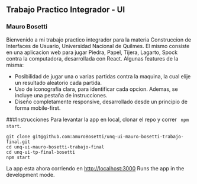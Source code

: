 ## Trabajo Practico Integrador - UI
### Mauro Bosetti
Bienvenido a mi trabajo practico integrador para la materia Construccion de Interfaces de Usuario, Universidad Nacional de Quilmes. El mismo consiste en una aplicacion web para jugar Piedra, Papel, Tijera, Lagarto, Spock contra la computadora, desarrollada con React.
Algunas features de la misma:
* Posibilidad de jugar una o varias partidas contra la maquina, la cual elije un resultado aleatorio cada partida.
* Uso de iconografia clara, para identificar cada opcion. Ademas, se incluye una pestaña de instrucciones. 
* Diseño completamente responsive, desarrollado desde un principio de forma mobile-first.

###Instrucciones
Para levantar la app en local, clonar el repo y correr
``` npm start```. <br />
```
git clone git@github.com:amuroBosetti/unq-ui-mauro-bosetti-trabajo-final.git 
cd unq-ui-mauro-bosetti-trabajo-final      
cd unq-ui-tp-final-bosetti
npm start
```
La app esta ahora corriendo en [http://localhost:3000](http://localhost:3000) 
Runs the app in the development mode.<br />
